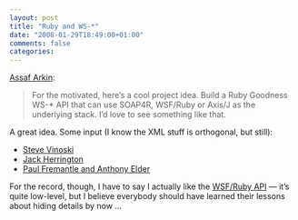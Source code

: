 ```yaml
---
layout: post
title: "Ruby and WS-*"
date: "2008-01-29T18:49:00+01:00"
comments: false
categories: 
---
```


<p><a href="http://blog.labnotes.org/2008/01/28/ruby-in-practice-rest-soap-websphere-mq-and-salesforce/">Assaf Arkin</a>:</p>

<blockquote>
<p>For the motivated, here’s a cool project idea. Build a Ruby Goodness WS-* API that can use SOAP4R, WSF/Ruby or Axis/J as the underlying stack. I’d love to see something like that.</p>
</blockquote>

<p>A great idea. Some input (I know the XML stuff is orthogonal, but still):</p>

<ul>
<li><a href="http://blogs.iona.com/vinoski/archives/000316.html">Steve Vinoski</a></li>
<li><a href="http://www.onlamp.com/pub/a/onlamp/2004/08/12/ruby_e4x.html">Jack Herrington</a></li>
<li><a href="http://www.ibm.com/developerworks/library/ws-ajax1/">Paul Fremantle and Anthony Elder</a></li>
</ul>

<p>For the record, though, I have to say I actually like the <a href="http://wso2.org/project/wsf/ruby/1.0.0/docs/index.html">WSF/Ruby API</a> &#8212; it&#8217;s quite low-level, but I believe everybody should have learned their lessons about hiding details by now &#8230;</p>


